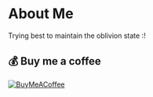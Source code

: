 # About Me
Trying best to maintain the oblivion state :!

  ## 💰 Buy me a coffee
  [![BuyMeACoffee](https://img.shields.io/badge/Buy%20Me%20a%20Coffee-ffdd00?style=for-the-badge&logo=buy-me-a-coffee&logoColor=black)](https://buymeacoffee.com/vishdadhich) 

